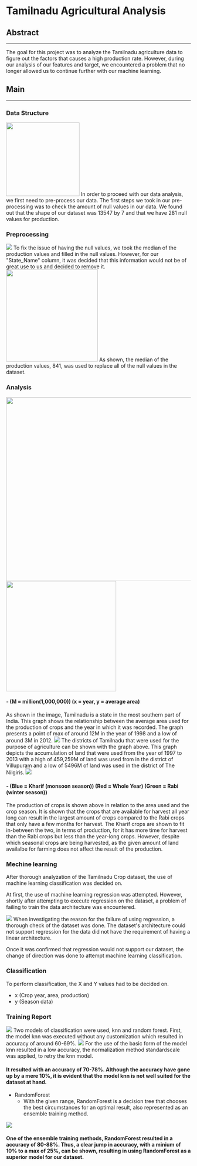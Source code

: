 # Tamilnadu Agricultural Analysis
## Abstract
----------------
The goal for this project was to analyze the Tamilnadu agriculture data to figure out the factors that causes a high production rate. However, during our analysis of our features and target, we encountered a problem that no longer allowed us to continue further with our machine learning. 


## Main
-----------
### Data Structure
<img src="./images/null_amount.PNG" height="200" width="200">
In order to proceed with our data analysis, we first need to pre-process our data. The first steps we took in our pre-processing was to check the amount of null values in our data. We found out that the shape of our dataset was 13547 by 7 and that we have 281 null values for production. 


### Preprocessing 
<img src="./images/pre_processing_code.PNG">
To fix the issue of having the null values, we took the median of the production values and filled in the null values. However, for our "State_Name" column, it was decided that this information would not be of great use to us and decided to remove it. 

<img src="./images/fill_null.PNG" height="250" width="250">
As shown, the median of the production values, 841, was used to replace all of the null values in the dataset. 


### Analysis
<img src="./images/area_year.png" height="500" width="700"><img src="./images/tamilnadu_image.png" height="300" width="300">
<h4> - (M = million(1,000,000)) (x = year, y = average area)</h4>
As shown in the image, Tamilnadu is a state in the most southern part of India. This graph shows the relationship between the average area used for the production of crops and the year in which it was recorded. The graph presents a point of max of around 12M in the year of 1998 and a low of around 3M in 2012. 

<img src="./images/district_area.png">
The districts of Tamilnadu that were used for the purpose of agriculture can be shown with the graph above. This graph depicts the accumulation of land that were used from the year of 1997 to 2013 with a high of 459,259M of land was used from in the district of Villupuram and a low of 5496M of land was used in the district of The Nilgiris. 

<img src="./images/area_production.png">
<h4> - (Blue = Kharif (monsoon season)) (Red = Whole Year) (Green = Rabi (winter season))</h4>
The production of crops is shown above in relation to the area used and the crop season. It is shown that the crops that are available for harvest all year long can result in the largest amount of crops compared to the Rabi crops that only have a few months for harvest. The Kharif crops are shown to fit in-between the two, in terms of production, for it has more time for harvest than the Rabi crops but less than the year-long crops. However, despite which seasonal crops are being harvested, as the given amount of land availalbe for farming does not affect the result of the production.

### Mechine learning
After thorough analyzation of the Tamilnadu Crop dataset, the use of machine learning classification was decided on. 

At first, the use of machine learning regression was attempted. However, shortly after attempting to execute regression on the dataset, a problem of failing to train the data architecture was encountered. 

<img src="./images/tamilnadu_dataset.PNG">
When investigating the reason for the failure of using regression, a thorough check of the dataset was done. 
The dataset's architecture could not support regression for the data did not have the requirement of having a linear architecture. 

Once it was confirmed that regression would not support our dataset, the change of direction was done to attempt machine learning classification. 

### Classification
To perform classification, the X and Y values had to be decided on.
+ x (Crop year, area, production)
+ y (Season data)

### Training Report
<img src="./images/knn.png">
Two models of classification were used, knn and random forest. First, the model knn was executed without any customization which resulted in accuracy of around 60-69%. 

<img src="./images/knn_standardscalra.png">
For the use of the basic form of the model knn resulted in a low accuracy, the normalization method standardscale was applied, to retry the knn model. 

<h4>It resulted with an accuracy of 70-78%. Although the accuracy have gone up by a mere 10%, 
  it is evident that the model knn is not well suited for the dataset at hand. </h4>
  
+ RandomForest
  + With the given range, RandomForest is a decision tree that chooses the best circumstances for an optimal result, also represented as an ensemble training method. 

<img src="./images/knn_regression.png">
<h4>One of the ensemble training methods, RandomForest resulted in a accuracy of 80-88%. Thus, a clear jump in accuracy, with a minium of 10% to a max of 25%, can be shown, resulting in using RandomForest as a superior model for our dataset.  </h4>
